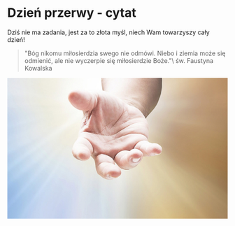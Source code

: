 # Dzień przerwy - cytat

Dziś nie ma zadania, jest za to złota myśl, niech Wam towarzyszy cały dzień!

> "Bóg nikomu miłosierdzia swego nie odmówi. Niebo i ziemia może się odmienić, ale nie wyczerpie się miłosierdzie Boże."\\
> św. Faustyna Kowalska

![Zdjęcie](/img/2021-12-07.jpg)